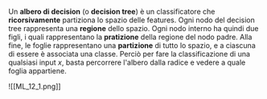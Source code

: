 Un **albero di decision** (o **decision tree**) è un classificatore che **ricorsivamente** partiziona lo spazio delle features.
Ogni nodo del decision tree rappresenta una **regione** dello spazio.
Ogni nodo interno ha quindi due figli, i quali rappresentano la **pratizione** della regione del nodo padre.
Alla fine, le foglie rappresentano una **partizione** di tutto lo spazio, e a ciascuna di essere è associata una classe.
Perciò per fare la classificazione di una qualsiasi input $x$, basta percorrere l'albero dalla radice e vedere a quale foglia appartiene.

![[ML_12_1.png]]